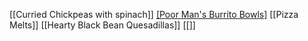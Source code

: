 [[Curried Chickpeas with spinach]]
[[Poor Man's Burrito Bowls]](obsidian://open?vault=Food&file=Poor%20Man's%20Burrito%20Bowls)
[[Pizza Melts]]
[[Hearty Black Bean Quesadillas]]
[[]]